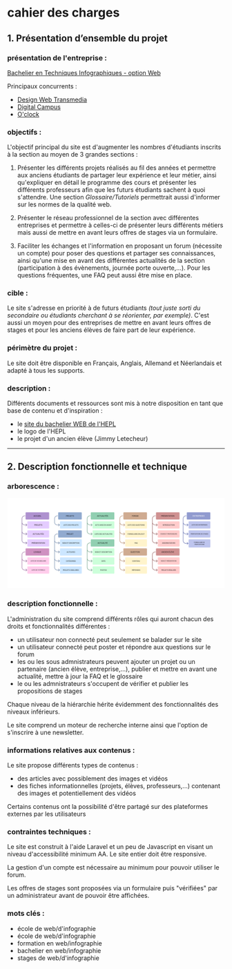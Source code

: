 # cahier des charges

## 1. Présentation d’ensemble du projet
### présentation de l'entreprise :

[Bachelier en Techniques Infographiques - option Web](https://www.hepl.be/fr/techniques-infographiques/web)

Principaux concurrents :
  - [Design Web Transmedia](http://dwm.re/)
  - [Digital Campus](https://www.digital-campus.fr/vie-etudiante/actualites/ecole-web)
  - [O'clock](https://oclock.io/)

### objectifs :

L'objectif principal du site est d'augmenter les nombres d'étudiants inscrits à la section au moyen de 3 grandes sections :

1. Présenter les différents projets réalisés au fil des années et permettre aux anciens étudiants de partager leur expérience et leur métier, ainsi qu'expliquer en détail le programme des cours et présenter les différents professeurs afin que les futurs étudiants sachent à quoi s'attendre. Une section _Glossaire/Tutoriels_ permettrait aussi d'informer sur les normes de la qualité web.


2. Présenter le réseau professionnel de la section avec différentes entreprises et permettre à celles-ci de présenter leurs différents métiers mais aussi de mettre en avant leurs offres de stages via un formulaire.


3. Faciliter les échanges et l'information en proposant un forum (nécessite un compte) pour poser des questions et partager ses connaissances, ainsi qu'une mise en avant des différentes actualités de la section (participation à des évènements, journée porte ouverte,...). Pour les questions fréquentes, une FAQ peut aussi être mise en place.

### cible :

Le site s'adresse en priorité à de futurs étudiants _(tout juste sorti du secondaire ou étudiants cherchant à se réorienter, par exemple)_. C'est aussi un moyen pour des entreprises de mettre en avant leurs offres de stages et pour les anciens élèves de faire part de leur expérience.

### périmètre du projet :

Le site doit être disponible en Français, Anglais, Allemand et Néerlandais et adapté à tous les supports.

### description :

Différents documents et ressources sont mis à notre disposition en tant que base de contenu et d'inspiration :
- le [site du bachelier WEB de l'HEPL](https://www.hepl.be/fr/techniques-infographiques/web)
- le logo de l'HEPL
- le projet d'un ancien élève (Jimmy Letecheur)

---

## 2. Description fonctionnelle et technique
### arborescence :
![arborescence du site](../readme-img/tree-structure.png)

### description fonctionnelle :

L'administration du site comprend différents rôles qui auront chacun des droits et fonctionnalités différentes :
- un utilisateur non connecté peut seulement se balader sur le site
- un utilisateur connecté peut poster et répondre aux questions sur le forum
- les ou les sous admnistrateurs peuvent ajouter un projet ou un partenaire (ancien élève, entreprise,...), publier et mettre en avant une actualité, mettre à jour la FAQ et le glossaire  
- le ou les admnistrateurs s'occupent de vérifier et publier les propositions de stages 

Chaque niveau de la hiérarchie hérite évidemment des fonctionnalités des niveaux inférieurs.

Le site comprend un moteur de recherche interne ainsi que l'option de s'inscrire à une newsletter.

### informations relatives aux contenus :

Le site propose différents types de contenus :
  - des articles avec possiblement des images et vidéos
  - des fiches informationnelles (projets, élèves, professeurs,...) contenant des images et potentiellement des vidéos

Certains contenus ont la possibilité d'être partagé sur des plateformes externes par les utilisateurs

### contraintes techniques :

Le site est construit à l'aide Laravel et un peu de Javascript en visant un niveau d'accessibilité minimum AA. Le site entier doit être responsive.

La gestion d'un compte est nécessaire au minimum pour pouvoir utiliser le forum.

Les offres de stages sont proposées via un formulaire puis "vérifiées" par un administrateur avant de pouvoir être affichées.

### mots clés :

- école de web/d'infographie
- école de web/d'infographie
- formation en web/infographie
- bachelier en web/infographie
- stages de web/d'infographie